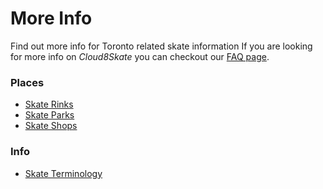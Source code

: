 # More Info

Find out more info for Toronto related skate information
If you are looking for more info on _Cloud8Skate_ you can checkout our [FAQ page](https://cloud8skate.com/faq).

### Places

- <a href="https://cloud8skate.com/more/skate-rinks">Skate Rinks</a>
- <a href="https://cloud8skate.com/more/skateparks">Skate Parks</a>
- <a href="https://cloud8skate.com/more/skate-shops">Skate Shops</a>

### Info

- <a href="https://cloud8skate.com/more/skate-terminology">Skate Terminology</a>

